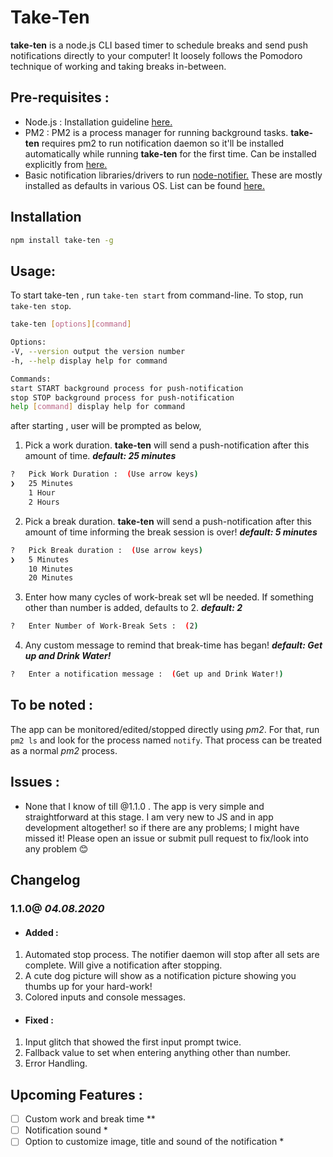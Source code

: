 # **Take-Ten**

**take-ten** is a node.js CLI based timer to schedule breaks and send push notifications directly to your computer! It loosely follows the Pomodoro technique of working and taking breaks in-between.

## **Pre-requisites :**

- Node.js : Installation guideline [here.](https://nodejs.dev/)
- PM2 : PM2 is a process manager for running background tasks. **take-ten** requires pm2 to run notification daemon so it'll be installed automatically while running **take-ten** for the first time. Can be installed explicitly from [here.](https://www.npmjs.com/package/pm2)
- Basic notification libraries/drivers to run [node-notifier.](https://www.npmjs.com/package/node-notifier) These are mostly installed as defaults in various OS. List can be found [here.](https://github.com/mikaelbr/node-notifier#requirements)

## **Installation**

```bash
npm install take-ten -g
```

## **Usage:**

To start take-ten , run `take-ten start` from command-line.
To stop, run `take-ten stop`.

```bash
take-ten [options][command]

Options:
-V, --version output the version number
-h, --help display help for command

Commands:
start START background process for push-notification
stop STOP background process for push-notification
help [command] display help for command

```

after starting , user will be prompted as below,

1. Pick a work duration. **take-ten** will send a push-notification after this amount of time. _**default: 25 minutes**_

```bash
?   Pick Work Duration :  (Use arrow keys)
❯   25 Minutes
    1 Hour
    2 Hours
```

2. Pick a break duration. **take-ten** will send a push-notification after this amount of time informing the break session is over! _**default: 5 minutes**_

```bash
?   Pick Break duration :  (Use arrow keys)
❯   5 Minutes
    10 Minutes
    20 Minutes
```

3. Enter how many cycles of work-break set wll be needed. If something other than number is added, defaults to 2. _**default: 2**_

```bash
?   Enter Number of Work-Break Sets :  (2)
```

4. Any custom message to remind that break-time has began! _**default: Get up and Drink Water!**_

```bash
?   Enter a notification message :  (Get up and Drink Water!)
```

## **To be noted :**

The app can be monitored/edited/stopped directly using _pm2_. For that, run `pm2 ls` and look for the process named `notify`. That process can be treated as a normal _pm2_ process.

## **Issues :**

- None that I know of till @1.1.0 . The app is very simple and straightforward at this stage. I am very new to JS and in app development altogether! so if there are any problems; I might have missed it! Please open an issue or submit pull request to fix/look into any problem 😊

## **Changelog**

### **1.1.0@ _04.08.2020_**

- #### **Added :**

1. Automated stop process. The notifier daemon will stop after all sets are complete. Will give a notification after stopping.
2. A cute dog picture will show as a notification picture showing you thumbs up for your hard-work!
3. Colored inputs and console messages.

- #### **Fixed :**

1. Input glitch that showed the first input prompt twice.
2. Fallback value to set when entering anything other than number.
3. Error Handling.

## **Upcoming Features :**

- [ ] Custom work and break time \*\*
- [ ] Notification sound \*
- [ ] Option to customize image, title and sound of the notification \*
